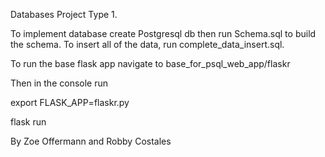 
Databases Project Type 1.

To implement database create Postgresql db then run Schema.sql to build the schema. To insert all of the data, run complete_data_insert.sql.

To run the base flask app navigate to base_for_psql_web_app/flaskr

Then in the console run

export FLASK_APP=flaskr.py

flask run 


By Zoe Offermann and Robby Costales
